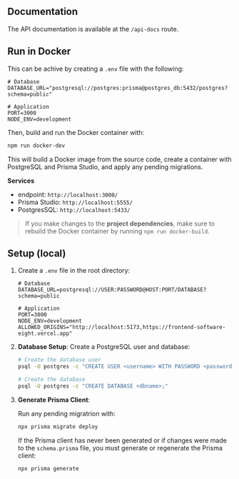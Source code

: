 ## Documentation

The API documentation is available at the `/api-docs` route.

## Run in Docker

This can be achive by creating a `.env` file with the following:

```env
# Database
DATABASE_URL="postgresql://postgres:prisma@postgres_db:5432/postgres?schema=public"

# Application
PORT=3000
NODE_ENV=development
```

Then, build and run the Docker container with:

```bash
npm run docker-dev
```

This will build a Docker image from the source code, create a container with PostgreSQL and Prisma Studio, and apply any pending migrations.

**Services**

- endpoint: `http://localhost:3000/`
- Prisma Studio: `http://localhost:5555/`
- PostgresSQL: `http://localhost:5433/`

> If you make changes to the **project dependencies**, make sure to rebuild the Docker container by running `npm run docker-build`.

## Setup (local)

1. Create a `.env` file in the root directory:

   ```env
   # Database
   DATABASE_URL=postgresql://USER:PASSWORD@HOST:PORT/DATABASE?schema=public

   # Application
   PORT=3000
   NODE_ENV=development
   ALLOWED_ORIGINS="http://localhost:5173,https://frontend-software-eight.vercel.app"
   ```

2. **Database Setup**: Create a PostgreSQL user and database:

   ```bash
   # Create the database user
   psql -U postgres -c "CREATE USER <username> WITH PASSWORD <password>;"

   # Create the database
   psql -U postgres -c "CREATE DATABASE <dbname>;"

   ```

3. **Generate Prisma Client**:

   Run any pending migratrion with:

   ```bash
   npx prisma migrate deploy
   ```

   If the Prisma client has never been generated or if changes were made to the `schema.prisma` file, you must generate or regenerate the Prisma client:

   ```bash
   npx prisma generate
   ```
